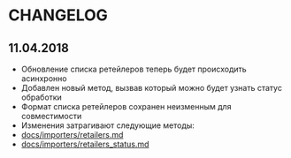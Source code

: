 
# CHANGELOG

## 11.04.2018

* Обновление списка ретейлеров теперь будет происходить асинхронно
 * Добавлен новый метод, вызвав который можно будет узнать статус обработки
 * Формат списка ретейлеров сохранен неизменным для совместимости
 * Изменения затрагивают следующие методы:
  * [docs/importers/retailers.md](docs/importers/retailers.md)
  * [docs/importers/retailers_status.md](docs/importers/retailers_status.md)

